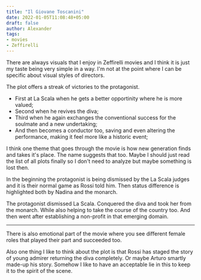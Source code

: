 ```yaml
---
title: "Il Giovane Toscanini"
date: 2022-01-05T11:08:48+05:00
draft: false
author: Alexander
tags:
- movies
- Zeffirelli
---
```


There are always visuals that I enjoy in Zeffirelli movies and I think it is just my taste being very simple in a way.
I'm not at the point where I can be specific about visual styles of directors.

The plot offers a streak of victories to the protagonist.

- First at La Scala when he gets a better opportinity where he is more valued;
- Second when he revives the diva;
- Third when he again exchanges the conventional success for the soulmate and a new undertaking;
- And then becomes a conductor too, saving and even altering the performance, making it feel more like a historic event;

I think one theme that goes through the movie is how new generation finds and takes it's place.
The name suggests that too. Maybe I should just read the list of all plots finally so I don't need to analyze but maybe something is lost then.

In the beginning the protagonist is being dismissed by the La Scala judges and it is their normal game as Rossi told him.
Then status difference is highlighted both by Nadina and the monarch.

The protagonist dismissed La Scala.
Conquered the diva and took her from the monarch.
While also helping to take the course of the country too.
And then went after establishing a non-profit in that emerging domain.

---

There is also emotional part of the movie where you see different female roles that played their part and succeeded too.

Also one thing I like to think about the plot is that Rossi has staged the story of young admirer returning the diva completely. Or maybe Arturo smartly made-up his story. Somehow I like to have an acceptable lie in this to keep it to the spirit of the scene.
